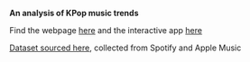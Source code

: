 **An analysis of KPop music trends**

Find the webpage [here](https://simonswu23.github.io/kpop-analysis-app/) and the interactive app [here](https://vegatarianspam23.shinyapps.io/final-project-kenhuanguw/)

[Dataset sourced here](https://www.kaggle.com/sberj127/kpop-hits-through-the-years?select=KPopHits2000.csv), collected from Spotify and Apple Music
